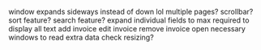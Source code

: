 window expands sideways instead of down lol
multiple pages? scrollbar?
sort feature?
search feature?
expand individual fields to max required to display all text
add invoice
edit invoice
remove invoice
open necessary windows to read extra data
check resizing?
